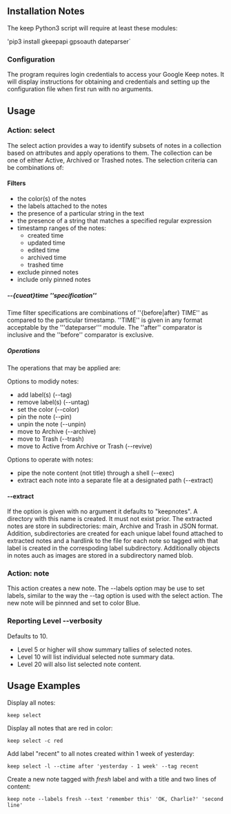 ## Installation Notes
The keep Python3 script will require at least these modules:

'pip3 install gkeepapi gpsoauth dateparser`

### Configuration
The program requires login credentials to access your Google Keep notes. It will display instructions for obtaining and credentials and setting up the configuration file when first run with no arguments.

## Usage

### Action: select
The select action provides a way to identify subsets of notes in a collection based on attributes and apply operations to them.  The collection can be one of either Active, Archived or Trashed notes.  The selection criteria can be combinations of:
#### Filters
- the color(s) of the notes
- the labels attached to the notes
- the presence of a particular string in the text
- the presence of a string that matches a specified regular expression
- timestamp ranges of the notes:
  - created time
  - updated time
  - edited time
  - archived time
  - trashed time
- exclude pinned notes
- include only pinned notes

##### --{cueat}time ''specification''
Time filter specifications are combinations of ''{before|after} TIME'' as compared to the particular timestamp.  ''TIME'' is given in any format acceptable by the '''dateparser''' module.  The ''after'' comparator is inclusive and the ''before'' comparator is exclusive.

##### Operations
The operations that may be applied are:

Options to modidy notes:

- add label(s) (--tag)
- remove label(s) (--untag)
- set the color (--color)
- pin the note (--pin)
- unpin the note (--unpin)
- move to Archive (--archive)
- move to Trash (--trash)
- move to Active from Archive or Trash (--revive)

Options to operate with notes:

- pipe the note content (not title) through a shell (--exec)
- extract each note into a separate file at a designated path (--extract)

#### --extract
If the option is given with no argument it defaults to "keepnotes". A directory with this name is created.  It must not exist prior.  The extracted notes are store in subdirectories: main, Archive and Trash in JSON format.  Addition, subdirectories are created for each unique label found attached to extracted notes and a hardlink to the file for each note so tagged with that label is created in the correspoding label subdirectory.  Additionally objects in notes auch as images are stored in a subdirectory named blob.
### Action: note
This action creates a new note.  The --labels option may be use to set labels, similar to the way the --tag option is used with the select action. The new note will be pinnned and set to color Blue.

### Reporting Level --verbosity
Defaults to 10.

- Level 5 or higher will show summary tallies of selected notes.
- Level 10 will list individual selected note summary data.
- Level 20 will also list selected note content.

## Usage Examples

Display all notes:

`keep select`

Display all notes that are red in color:

`keep select -c red`

Add label "recent" to all notes created within 1 week of yesterday:

`keep select -l --ctime after 'yesterday - 1 week' --tag recent`

Create a new note tagged with *fresh* label and with a title and two lines of content:

`keep note --labels fresh --text 'remember this' 'OK, Charlie?' 'second line'`
